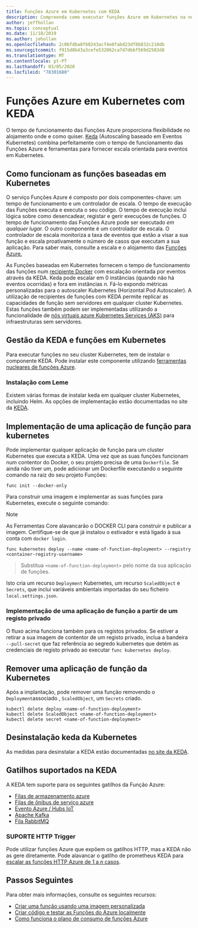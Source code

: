 ```yaml
---
title: Funções Azure em Kubernetes com KEDA
description: Compreenda como executar funções Azure em Kubernetes na nuvem ou no local usando KEDA, evento baseado em Kubernetes impulsionar autoscalagem.
author: jeffhollan
ms.topic: conceptual
ms.date: 11/18/2019
ms.author: jehollan
ms.openlocfilehash: 2c06fdba8f60243acf4e0fabd23df8b832c210db
ms.sourcegitcommit: f915d8b43a3cefe532062ca7d7dbbf569d2583d8
ms.translationtype: MT
ms.contentlocale: pt-PT
ms.lasthandoff: 03/05/2020
ms.locfileid: "78301680"
---
```

# <a name="azure-functions-on-kubernetes-with-keda"></a>Funções Azure em Kubernetes com KEDA

O tempo de funcionamento das Funções Azure proporciona flexibilidade no alojamento onde e como quiser.  [Keda](https://keda.sh) (Autoscaling baseado em Eventos Kubernetes) combina perfeitamente com o tempo de funcionamento das Funções Azure e ferramentas para fornecer escala orientada para eventos em Kubernetes.

## <a name="how-kubernetes-based-functions-work"></a>Como funcionam as funções baseadas em Kubernetes

O serviço Funções Azure é composto por dois componentes-chave: um tempo de funcionamento e um controlador de escala.  O tempo de execução das Funções executa e executa o seu código.  O tempo de execução inclui lógica sobre como desencadear, registar e gerir execuções de funções.  O tempo de funcionamento das Funções Azure pode ser executado *em qualquer lugar.*  O outro componente é um controlador de escala.  O controlador de escala monitoriza a taxa de eventos que estão a visar a sua função e escala proativamente o número de casos que executam a sua aplicação.  Para saber mais, consulte a escala e o alojamento das [Funções Azure.](functions-scale.md)

As Funções baseadas em Kubernetes fornecem o tempo de funcionamento das funções num [recipiente Docker](functions-create-function-linux-custom-image.md) com escalação orientada por eventos através da KEDA.  Keda pode escalar em 0 instâncias (quando não há eventos ocorridas) e fora em instâncias *n.* Fá-lo expondo métricas personalizadas para o autoscaler Kubernetes (Horizontal Pod Autoscaler).  A utilização de recipientes de funções com KEDA permite replicar as capacidades de função sem servidores em qualquer cluster Kubernetes.  Estas funções também podem ser implementadas utilizando a funcionalidade de [nós virtuais azure Kubernetes Services (AKS)](../aks/virtual-nodes-cli.md) para infraestruturas sem servidores.

## <a name="managing-keda-and-functions-in-kubernetes"></a>Gestão da KEDA e funções em Kubernetes

Para executar funções no seu cluster Kubernetes, tem de instalar o componente KEDA. Pode instalar este componente utilizando [ferramentas nucleares de funções Azure](functions-run-local.md).

### <a name="installing-with-helm"></a>Instalação com Leme

Existem várias formas de instalar keda em qualquer cluster Kubernetes, incluindo Helm.  As opções de implementação estão documentadas no site da [KEDA](https://keda.sh/deploy/).

## <a name="deploying-a-function-app-to-kubernetes"></a>Implementação de uma aplicação de função para kubernetes

Pode implementar qualquer aplicação de função para um cluster Kubernetes que executa a KEDA.  Uma vez que as suas funções funcionam num contentor do Docker, o seu projeto precisa de uma `Dockerfile`.  Se ainda não tiver um, pode adicionar um Dockerfile executando o seguinte comando na raiz do seu projeto Funções:

```cli
func init --docker-only
```

Para construir uma imagem e implementar as suas funções para Kubernetes, execute o seguinte comando:

> [!NOTE]
> As Ferramentas Core alavancarão o DOCKER CLI para construir e publicar a imagem. Certifique-se de que já instalou o estivador e está ligado à sua conta com `docker login`.

```cli
func kubernetes deploy --name <name-of-function-deployment> --registry <container-registry-username>
```

> Substitua `<name-of-function-deployment>` pelo nome da sua aplicação de funções.

Isto cria um recurso `Deployment` Kubernetes, um recurso `ScaledObject` e `Secrets`, que inclui variáveis ambientais importadas do seu ficheiro `local.settings.json`.

### <a name="deploying-a-function-app-from-a-private-registry"></a>Implementação de uma aplicação de função a partir de um registo privado

O fluxo acima funciona também para os registos privados.  Se estiver a retirar a sua imagem de contentor de um registo privado, inclua a bandeira `--pull-secret` que faz referência ao segredo kubernetes que detém as credenciais de registo privado ao executar `func kubernetes deploy`.

## <a name="removing-a-function-app-from-kubernetes"></a>Remover uma aplicação de função da Kubernetes

Após a implantação, pode remover uma função removendo o `Deployment`associado , `ScaledObject`, um `Secrets` criado.

```cli
kubectl delete deploy <name-of-function-deployment>
kubectl delete ScaledObject <name-of-function-deployment>
kubectl delete secret <name-of-function-deployment>
```

## <a name="uninstalling-keda-from-kubernetes"></a>Desinstalação keda da Kubernetes

As medidas para desinstalar a KEDA estão documentadas [no site da KEDA](https://keda.sh/deploy/).

## <a name="supported-triggers-in-keda"></a>Gatilhos suportados na KEDA

A KEDA tem suporte para os seguintes gatilhos da Função Azure:

* [Filas de armazenamento azure](functions-bindings-storage-queue.md)
* [Filas de ônibus de serviço azure](functions-bindings-service-bus.md)
* [Evento Azure / Hubs IoT](functions-bindings-event-hubs.md)
* [Apache Kafka](https://github.com/azure/azure-functions-kafka-extension)
* [Fila RabbitMQ](https://github.com/azure/azure-functions-rabbitmq-extension)

### <a name="http-trigger-support"></a>SUPORTE HTTP Trigger

Pode utilizar funções Azure que expõem os gatilhos HTTP, mas a KEDA não as gere diretamente.  Pode alavancar o gatilho de prometheus KEDA para [escalar as funções HTTP Azure de 1 a *n* casos](https://dev.to/anirudhgarg_99/scale-up-and-down-a-http-triggered-function-app-in-kubernetes-using-keda-4m42).

## <a name="next-steps"></a>Passos Seguintes
Para obter mais informações, consulte os seguintes recursos:

* [Criar uma função usando uma imagem personalizada](functions-create-function-linux-custom-image.md)
* [Criar código e testar as Funções do Azure localmente](functions-develop-local.md)
* [Como funciona o plano de consumo de funções Azure](functions-scale.md)